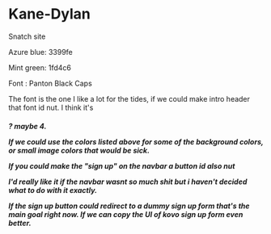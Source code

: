 # Kane-Dylan
Snatch site

Azure blue: 3399fe

Mint green: 1fd4c6

Font : Panton Black Caps

The font is the one I like a lot for the tides, if we could make intro header that font id nut. I think it's <h5>? maybe 4.

If we could use the colors listed above for some of the background colors, or small image colors that would be sick.

If you could make the "sign up" on the navbar a button id also nut

I'd really like it if the navbar wasnt so much shit but i haven't decided what to do with it exactly.
  
  If the sign up button could redirect to a dummy sign up form that's the main goal right now. If we can copy the UI of kovo sign up form even better.
